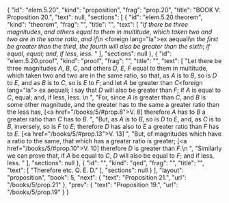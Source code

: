 {
  "id": "elem.5.20",
  "kind": "proposition",
  "frag": "prop.20",
  "title": "BOOK V: Proposition 20.",
  "text": null,
  "sections": [
    {
      "id": "elem.5.20.theorem",
      "kind": "theorem",
      "frag": "",
      "title": "",
      "text": [
        "<var>If there be three magnitudes</var>, <var>and others equal to them in multitude</var>, <var>which taken two and two are in the same ratio</var>, <var>and if</var>\n       <foreign lang=\"la\">ex aequali</foreign>\n       <var>the first be greater than the third</var>, <var>the fourth will also be greater than the sixth</var>; <var>if equal</var>, <var>equal</var>; <var>and</var>, <var>if less</var>, <var>less</var>. "
      ],
      "sections": null
    },
    {
      "id": "elem.5.20.proof",
      "kind": "proof",
      "frag": "",
      "title": "",
      "text": [
        "Let there be three magnitudes <var>A</var>, <var>B</var>, <var>C</var>, and others <var>D</var>, <var>E</var>, <var>F</var> equal to them in multitude, which taken two and two are in the same ratio, so that, as <var>A</var> is to <var>B</var>, so is <var>D</var> to <var>E</var>, and as <var>B</var> is to <var>C</var>, so is <var>E</var> to <var>F</var>; and let <var>A</var> be greater than <var>C</var><foreign lang=\"la\"> ex aequali</foreign>; I say that <var>D</var> will also be greater than <var>F</var>; if <var>A</var> is equal to <var>C</var>, equal; and, if less, less. \n      ",
        "For, since <var>A</var> is greater than <var>C</var>, and <var>B</var> is some other magnitude, and the greater has to the same a greater ratio than the less has, [<a href=\"/books/5/#prop.8\">V. 8</a>] therefore <var>A</var> has to <var>B</var> a greater ratio than <var>C</var> has to <var>B</var>. ",
        "But, as <var>A</var> is to <var>B</var>, so is <var>D</var> to <var>E</var>, and, as <var>C</var> is to <var>B</var>, inversely, so is <var>F</var> to <var>E</var>; therefore <var>D</var> has also to <var>E</var> a greater ratio than <var>F</var> has to <var>E</var>. [<a href=\"/books/5/#prop.13\">V. 13</a>] ",
        "But, of magnitudes which have a ratio to the same, that which has a greater ratio is greater; [<a href=\"/books/5/#prop.10\">V. 10</a>] therefore <var>D</var> is greater than <var>F</var>.\n      ",
        "Similarly we can prove that, if <var>A</var> be equal to <var>C</var>, <var>D</var> will also be equal to <var>F</var>; and if less, less. "
      ],
      "sections": null
    },
    {
      "id": "",
      "kind": "qed",
      "frag": "",
      "title": "",
      "text": [
        "Therefore etc. Q. E. D."
      ],
      "sections": null
    }
  ],
  "layout": "proposition",
  "book": 5,
  "next": {
    "text": "Proposition 21.",
    "url": "/books/5/prop.21"
  },
  "prev": {
    "text": "Proposition 19.",
    "url": "/books/5/prop.19"
  }
}
